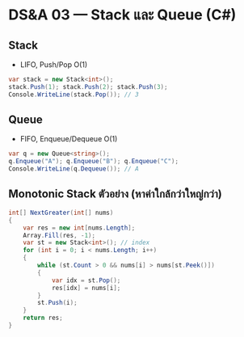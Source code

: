 # DS&A 03 — Stack และ Queue (C#)

## Stack<T>
- LIFO, Push/Pop O(1)

```csharp
var stack = new Stack<int>();
stack.Push(1); stack.Push(2); stack.Push(3);
Console.WriteLine(stack.Pop()); // 3
```

## Queue<T>
- FIFO, Enqueue/Dequeue O(1)

```csharp
var q = new Queue<string>();
q.Enqueue("A"); q.Enqueue("B"); q.Enqueue("C");
Console.WriteLine(q.Dequeue()); // A
```

## Monotonic Stack ตัวอย่าง (หาค่าใกล้กว่าใหญ่กว่า)
```csharp
int[] NextGreater(int[] nums)
{
    var res = new int[nums.Length];
    Array.Fill(res, -1);
    var st = new Stack<int>(); // index
    for (int i = 0; i < nums.Length; i++)
    {
        while (st.Count > 0 && nums[i] > nums[st.Peek()])
        {
            var idx = st.Pop();
            res[idx] = nums[i];
        }
        st.Push(i);
    }
    return res;
}
```
